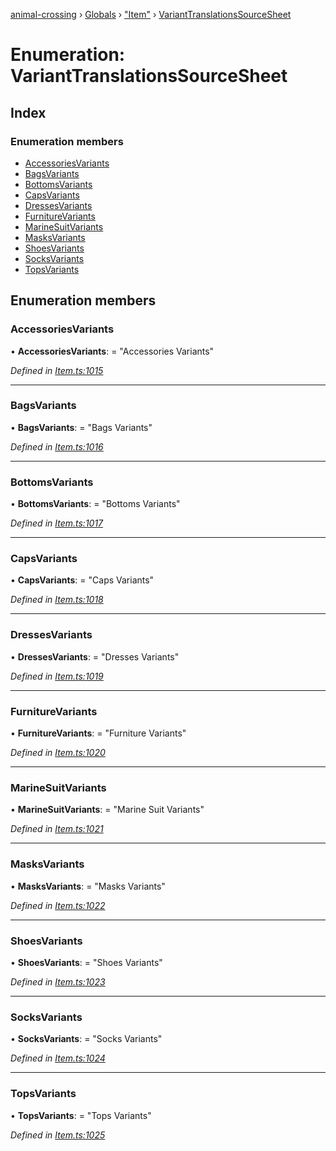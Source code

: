 [animal-crossing](../README.md) › [Globals](../globals.md) › ["Item"](../modules/_item_.md) › [VariantTranslationsSourceSheet](_item_.varianttranslationssourcesheet.md)

# Enumeration: VariantTranslationsSourceSheet

## Index

### Enumeration members

* [AccessoriesVariants](_item_.varianttranslationssourcesheet.md#accessoriesvariants)
* [BagsVariants](_item_.varianttranslationssourcesheet.md#bagsvariants)
* [BottomsVariants](_item_.varianttranslationssourcesheet.md#bottomsvariants)
* [CapsVariants](_item_.varianttranslationssourcesheet.md#capsvariants)
* [DressesVariants](_item_.varianttranslationssourcesheet.md#dressesvariants)
* [FurnitureVariants](_item_.varianttranslationssourcesheet.md#furniturevariants)
* [MarineSuitVariants](_item_.varianttranslationssourcesheet.md#marinesuitvariants)
* [MasksVariants](_item_.varianttranslationssourcesheet.md#masksvariants)
* [ShoesVariants](_item_.varianttranslationssourcesheet.md#shoesvariants)
* [SocksVariants](_item_.varianttranslationssourcesheet.md#socksvariants)
* [TopsVariants](_item_.varianttranslationssourcesheet.md#topsvariants)

## Enumeration members

###  AccessoriesVariants

• **AccessoriesVariants**: = "Accessories Variants"

*Defined in [Item.ts:1015](https://github.com/Norviah/animal-crossing/blob/4ad5c16/module/types/Item.ts#L1015)*

___

###  BagsVariants

• **BagsVariants**: = "Bags Variants"

*Defined in [Item.ts:1016](https://github.com/Norviah/animal-crossing/blob/4ad5c16/module/types/Item.ts#L1016)*

___

###  BottomsVariants

• **BottomsVariants**: = "Bottoms Variants"

*Defined in [Item.ts:1017](https://github.com/Norviah/animal-crossing/blob/4ad5c16/module/types/Item.ts#L1017)*

___

###  CapsVariants

• **CapsVariants**: = "Caps Variants"

*Defined in [Item.ts:1018](https://github.com/Norviah/animal-crossing/blob/4ad5c16/module/types/Item.ts#L1018)*

___

###  DressesVariants

• **DressesVariants**: = "Dresses Variants"

*Defined in [Item.ts:1019](https://github.com/Norviah/animal-crossing/blob/4ad5c16/module/types/Item.ts#L1019)*

___

###  FurnitureVariants

• **FurnitureVariants**: = "Furniture Variants"

*Defined in [Item.ts:1020](https://github.com/Norviah/animal-crossing/blob/4ad5c16/module/types/Item.ts#L1020)*

___

###  MarineSuitVariants

• **MarineSuitVariants**: = "Marine Suit Variants"

*Defined in [Item.ts:1021](https://github.com/Norviah/animal-crossing/blob/4ad5c16/module/types/Item.ts#L1021)*

___

###  MasksVariants

• **MasksVariants**: = "Masks Variants"

*Defined in [Item.ts:1022](https://github.com/Norviah/animal-crossing/blob/4ad5c16/module/types/Item.ts#L1022)*

___

###  ShoesVariants

• **ShoesVariants**: = "Shoes Variants"

*Defined in [Item.ts:1023](https://github.com/Norviah/animal-crossing/blob/4ad5c16/module/types/Item.ts#L1023)*

___

###  SocksVariants

• **SocksVariants**: = "Socks Variants"

*Defined in [Item.ts:1024](https://github.com/Norviah/animal-crossing/blob/4ad5c16/module/types/Item.ts#L1024)*

___

###  TopsVariants

• **TopsVariants**: = "Tops Variants"

*Defined in [Item.ts:1025](https://github.com/Norviah/animal-crossing/blob/4ad5c16/module/types/Item.ts#L1025)*
